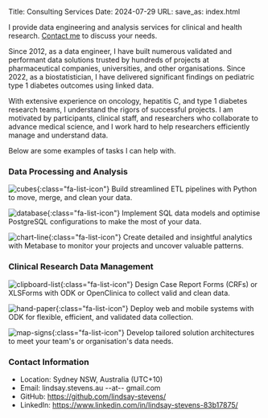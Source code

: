 Title: Consulting Services
Date: 2024-07-29
URL:
save_as: index.html

I provide data engineering and analysis services for clinical and health research. [Contact me](#contact-information) to discuss your needs.

Since 2012, as a data engineer, I have built numerous validated and performant data solutions trusted by hundreds of projects at pharmaceutical companies, universities, and other organisations. Since 2022, as a biostatistician, I have delivered significant findings on pediatric type 1 diabetes outcomes using linked data.

With extensive experience on oncology, hepatitis C, and type 1 diabetes research teams, I understand the rigors of successful projects. I am motivated by participants, clinical staff, and researchers who collaborate to advance medical science, and I work hard to help researchers efficiently manage and understand data.

Below are some examples of tasks I can help with.


### Data Processing and Analysis

![cubes]({static}/icons/cubes-solid.svg){:class="fa-list-icon"} Build streamlined ETL pipelines with Python to move, merge, and clean your data.

![database]({static}/icons/database-solid.svg){:class="fa-list-icon"} Implement SQL data models and optimise PostgreSQL configurations to make the most of your data.

![chart-line]({static}/icons/chart-line-solid.svg){:class="fa-list-icon"} Create detailed and insightful analytics with Metabase to monitor your projects and uncover valuable patterns.

### Clinical Research Data Management

![clipboard-list]({static}/icons/clipboard-list-solid.svg){:class="fa-list-icon"} Design Case Report Forms (CRFs) or XLSForms with ODK or OpenClinica to collect valid and clean data.

![hand-paper]({static}/icons/hand-paper-regular.svg){:class="fa-list-icon"} Deploy web and mobile systems with ODK for flexible, efficient, and validated data collection.

![map-signs]({static}/icons/map-signs-solid.svg){:class="fa-list-icon"} Develop tailored solution architectures to meet your team's or organisation's data needs.


### Contact Information

- Location: Sydney NSW, Australia (UTC+10)
- Email: lindsay.stevens.au --at-- gmail.com
- GitHub: <https://github.com/lindsay-stevens/>
- LinkedIn: <https://www.linkedin.com/in/lindsay-stevens-83b17875/>
